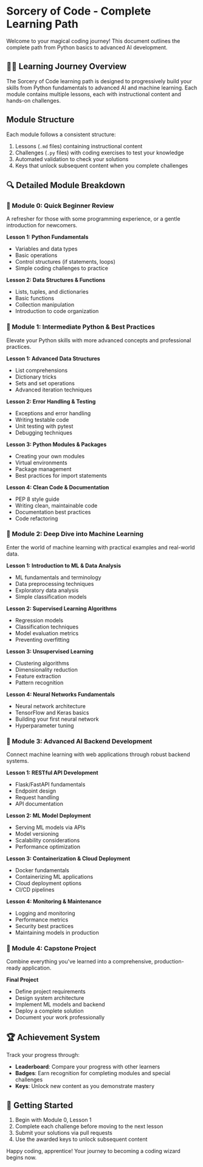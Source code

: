 # Sorcery of Code - Complete Learning Path

Welcome to your magical coding journey! This document outlines the complete path from Python basics to advanced AI development.

## 🧙‍♂️ Learning Journey Overview

The Sorcery of Code learning path is designed to progressively build your skills from Python fundamentals to advanced AI and machine learning. Each module contains multiple lessons, each with instructional content and hands-on challenges.

## Module Structure

Each module follows a consistent structure:

1. Lessons (`.md` files) containing instructional content
2. Challenges (`.py` files) with coding exercises to test your knowledge
3. Automated validation to check your solutions
4. Keys that unlock subsequent content when you complete challenges

## 🔍 Detailed Module Breakdown

### 📘 Module 0: Quick Beginner Review

A refresher for those with some programming experience, or a gentle introduction for newcomers.

**Lesson 1: Python Fundamentals**
- Variables and data types
- Basic operations
- Control structures (if statements, loops)
- Simple coding challenges to practice

**Lesson 2: Data Structures & Functions**
- Lists, tuples, and dictionaries
- Basic functions
- Collection manipulation
- Introduction to code organization

### 📗 Module 1: Intermediate Python & Best Practices

Elevate your Python skills with more advanced concepts and professional practices.

**Lesson 1: Advanced Data Structures**
- List comprehensions
- Dictionary tricks
- Sets and set operations
- Advanced iteration techniques

**Lesson 2: Error Handling & Testing**
- Exceptions and error handling
- Writing testable code
- Unit testing with pytest
- Debugging techniques

**Lesson 3: Python Modules & Packages**
- Creating your own modules
- Virtual environments
- Package management
- Best practices for import statements

**Lesson 4: Clean Code & Documentation**
- PEP 8 style guide
- Writing clean, maintainable code
- Documentation best practices
- Code refactoring

### 📕 Module 2: Deep Dive into Machine Learning

Enter the world of machine learning with practical examples and real-world data.

**Lesson 1: Introduction to ML & Data Analysis**
- ML fundamentals and terminology
- Data preprocessing techniques
- Exploratory data analysis
- Simple classification models

**Lesson 2: Supervised Learning Algorithms**
- Regression models
- Classification techniques
- Model evaluation metrics
- Preventing overfitting

**Lesson 3: Unsupervised Learning**
- Clustering algorithms
- Dimensionality reduction
- Feature extraction
- Pattern recognition

**Lesson 4: Neural Networks Fundamentals**
- Neural network architecture
- TensorFlow and Keras basics
- Building your first neural network
- Hyperparameter tuning

### 📙 Module 3: Advanced AI Backend Development

Connect machine learning with web applications through robust backend systems.

**Lesson 1: RESTful API Development**
- Flask/FastAPI fundamentals
- Endpoint design
- Request handling
- API documentation

**Lesson 2: ML Model Deployment**
- Serving ML models via APIs
- Model versioning
- Scalability considerations
- Performance optimization

**Lesson 3: Containerization & Cloud Deployment**
- Docker fundamentals
- Containerizing ML applications
- Cloud deployment options
- CI/CD pipelines

**Lesson 4: Monitoring & Maintenance**
- Logging and monitoring
- Performance metrics
- Security best practices
- Maintaining models in production

### 📓 Module 4: Capstone Project

Combine everything you've learned into a comprehensive, production-ready application.

**Final Project**
- Define project requirements
- Design system architecture
- Implement ML models and backend
- Deploy a complete solution
- Document your work professionally

## 🏆 Achievement System

Track your progress through:

- **Leaderboard**: Compare your progress with other learners
- **Badges**: Earn recognition for completing modules and special challenges
- **Keys**: Unlock new content as you demonstrate mastery

## 🚀 Getting Started

1. Begin with Module 0, Lesson 1
2. Complete each challenge before moving to the next lesson
3. Submit your solutions via pull requests
4. Use the awarded keys to unlock subsequent content

Happy coding, apprentice! Your journey to becoming a coding wizard begins now. 